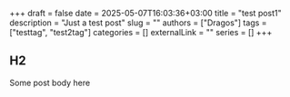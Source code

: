 +++ 
draft = false
date = 2025-05-07T16:03:36+03:00
title = "test post1"
description = "Just a test post"
slug = ""
authors = ["Dragos"]
tags = ["testtag", "test2tag"]
categories = []
externalLink = ""
series = []
+++

## H2
Some post body here
